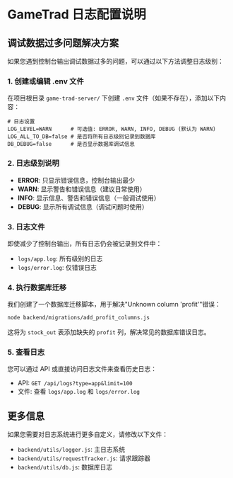 # GameTrad 日志配置说明

## 调试数据过多问题解决方案

如果您遇到控制台输出调试数据过多的问题，可以通过以下方法调整日志级别：

### 1. 创建或编辑 .env 文件

在项目根目录 `game-trad-server/` 下创建 `.env` 文件（如果不存在），添加以下内容：

```
# 日志设置
LOG_LEVEL=WARN      # 可选值: ERROR, WARN, INFO, DEBUG (默认为 WARN)
LOG_ALL_TO_DB=false # 是否将所有日志级别记录到数据库
DB_DEBUG=false      # 是否显示数据库调试信息
```

### 2. 日志级别说明

- **ERROR**: 只显示错误信息，控制台输出最少
- **WARN**: 显示警告和错误信息（建议日常使用）
- **INFO**: 显示信息、警告和错误信息（一般调试使用）
- **DEBUG**: 显示所有调试信息（调试问题时使用）

### 3. 日志文件

即使减少了控制台输出，所有日志仍会被记录到文件中：
- `logs/app.log`: 所有级别的日志
- `logs/error.log`: 仅错误日志

### 4. 执行数据库迁移

我们创建了一个数据库迁移脚本，用于解决"Unknown column 'profit'"错误：

```bash
node backend/migrations/add_profit_columns.js
```

这将为 `stock_out` 表添加缺失的 `profit` 列，解决常见的数据库错误日志。

### 5. 查看日志

您可以通过 API 或直接访问日志文件来查看历史日志：

- API: `GET /api/logs?type=app&limit=100` 
- 文件: 查看 `logs/app.log` 和 `logs/error.log`

## 更多信息

如果您需要对日志系统进行更多自定义，请修改以下文件：

- `backend/utils/logger.js`: 主日志系统
- `backend/utils/requestTracker.js`: 请求跟踪器
- `backend/utils/db.js`: 数据库日志 